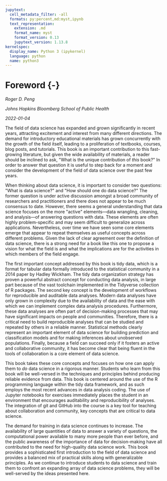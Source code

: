 ```yaml
---
jupytext:
  cell_metadata_filter: -all
  formats: py:percent,md:myst,ipynb
  text_representation:
    extension: .md
    format_name: myst
    format_version: 0.13
    jupytext_version: 1.13.8
kernelspec:
  display_name: Python 3 (ipykernel)
  language: python
  name: python3
---
```


# Foreword {-}

*Roger D. Peng*

*Johns Hopkins Bloomberg School of Public Health*

*2022-01-04*

The field of data science has expanded and grown significantly in recent years, 
attracting excitement and interest from many different directions. The demand for introductory
educational materials has grown concurrently with the growth of the field itself, leading to
a proliferation of textbooks, courses, blog posts, and tutorials. This book is an important
contribution to this fast-growing literature, but given the wide availability of materials, a
reader should be inclined to ask, "What is the unique contribution of *this* book?" In order
to answer that question it is useful to step back for a moment and consider the development
of the field of data science over the past few years.

When thinking about data science, it is important to consider two questions: "What is
data science?" and "How should one do data science?" The former question is under active
discussion amongst a broad community of researchers and practitioners and there does
not appear to be much consensus to date. However, there seems a general understanding
that data science focuses on the more "active" elements&mdash;data wrangling, cleaning, and
analysis&mdash;of answering questions with data. These elements are often highly
problem-specific and may seem difficult to generalize across applications. Nevertheless, over time we
have seen some core elements emerge that appear to repeat themselves as useful concepts
across different problems. Given the lack of clear agreement over the definition of data
science, there is a strong need for a book like this one to propose a vision for what the field
is and what the implications are for the activities in which members of the field engage.

The first important concept addressed by this book is tidy data, which is a format for
tabular data formally introduced to the statistical community in a 2014 paper by Hadley
Wickham. The tidy data organization strategy has proven a powerful abstract concept for
conducting data analysis, in large part because of the vast toolchain implemented in the
Tidyverse collection of R packages. The second key concept is the development of workflows
for reproducible and auditable data analyses. Modern data analyses have only grown in
complexity due to the availability of data and the ease with which we can implement complex
data analysis procedures. Furthermore, these data analyses are often part of 
decision-making processes that may have significant impacts on people and communities. Therefore,
there is a critical need to build reproducible analyses that can be studied and repeated by
others in a reliable manner. Statistical methods clearly represent an important element
of data science for building prediction and classification models and for making inferences
about unobserved populations. Finally, because a field can succeed only if it fosters an
active and collaborative community, it has become clear that being fluent in the tools of
collaboration is a core element of data science.

This book takes these core concepts and focuses on how one can apply them to *do* data
science in a rigorous manner. Students who learn from this book will be well-versed in
the techniques and principles behind producing reliable evidence from data. This book is
centered around the use of the R programming language within the tidy data framework,
and as such employs the most recent advances in data analysis coding. The use of Jupyter
notebooks for exercises immediately places the student in an environment that encourages
auditability and reproducibility of analyses. The integration of git and GitHub into the
course is a key tool for teaching about collaboration and community, key concepts that are
critical to data science.

The demand for training in data science continues to increase. The availability of large
quantities of data to answer a variety of questions, the computational power available to
many more people than ever before, and the public awareness of the importance of data for
decision-making have all contributed to the need for high-quality data science work. This
book provides a sophisticated first introduction to the field of data science and provides
a balanced mix of practical skills along with generalizable principles. As we continue to
introduce students to data science and train them to confront an expanding array of data
science problems, they will be well-served by the ideas presented here.
